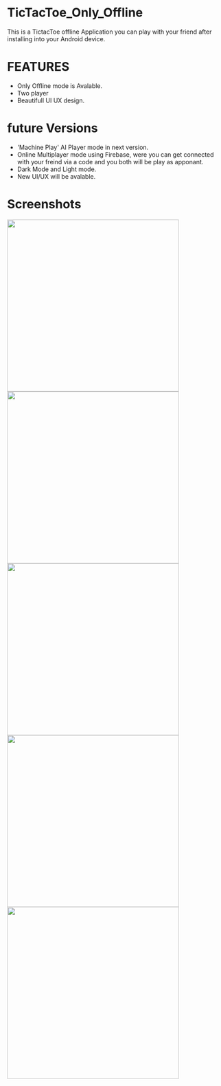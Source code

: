 # TicTacToe_Only_Offline
This is a TictacToe offline Application you can play with your friend after installing into your Android device.

# FEATURES
- Only Offline mode is Avalable.
- Two player
- Beautifull UI UX design.
# future Versions
- 'Machine Play' AI Player mode in next version.
- Online Multiplayer mode using Firebase, were you can get connected with your freind via a code and you both will be play as apponant.
- Dark Mode and Light mode.
- New UI/UX will be avalable.
# Screenshots
<img src="https://user-images.githubusercontent.com/63013659/235879198-0508494f-71d1-4b69-86b6-73edf9d53a05.jpg" height="400">     <img src="https://user-images.githubusercontent.com/63013659/235879221-6e3727cf-1e98-487f-9036-8dbb5e581e79.jpg" height="400"> 
<img src="https://user-images.githubusercontent.com/63013659/235879258-0530ca08-e958-4b62-97f5-509ffe1a3438.jpg" height="400">
<img src="https://user-images.githubusercontent.com/63013659/235879237-cb4ab8dd-da0d-4041-9276-fe18e7179615.jpg" height="400">
<img src="https://user-images.githubusercontent.com/63013659/235879277-6d61b897-5704-4421-be73-fa70f2b3fad2.jpg" height="400">
